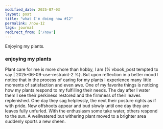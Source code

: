```yaml
---
modified_date: 2025-07-03
layout: post
title: "what I'm doing now #12"
permalink: /now-12
tags: journal
redirect_from: ['/now']
---
```


Enjoying my plants.
<!--more-->

### enjoying my plants

Plant care for me is more chore than hobby, I am {% vbook_post tempted to say | 2025-06-09-use-restraint-2 %}.
But upon reflection in a better mood I notice that in the process of caring for my plants I experience many little moments of satisfaction and even awe.
One of my favorite things is noticing how my plants respond to my fulfilling their needs.
The day after I water them I see their perkiness restored and the firmness of their leaves replenished.
One day they sag helplessly, the next their posture rights as if with pride.
New offshoots appear and bud slowly until one day they are leaves fully unfurled.
With the enthusiasm some take water, others respond to the sun.
A wellwatered but withering plant moved to a brighter area suddenly sports a new sheen.
